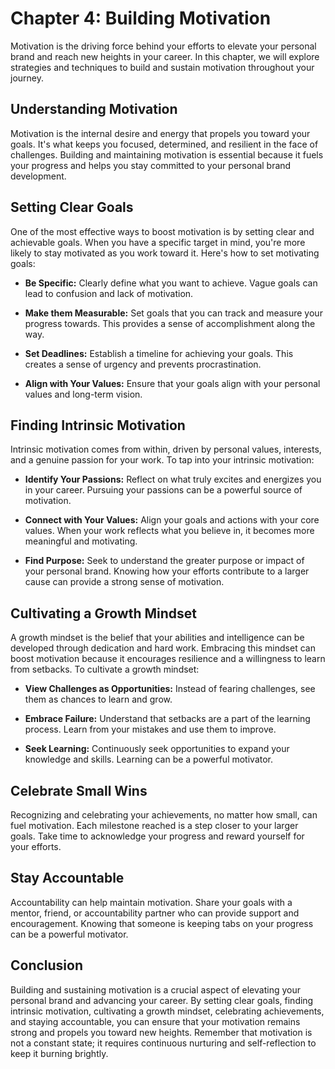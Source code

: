 Chapter 4: Building Motivation
==============================

Motivation is the driving force behind your efforts to elevate your personal brand and reach new heights in your career. In this chapter, we will explore strategies and techniques to build and sustain motivation throughout your journey.

Understanding Motivation
------------------------

Motivation is the internal desire and energy that propels you toward your goals. It's what keeps you focused, determined, and resilient in the face of challenges. Building and maintaining motivation is essential because it fuels your progress and helps you stay committed to your personal brand development.

Setting Clear Goals
-------------------

One of the most effective ways to boost motivation is by setting clear and achievable goals. When you have a specific target in mind, you're more likely to stay motivated as you work toward it. Here's how to set motivating goals:

* **Be Specific:** Clearly define what you want to achieve. Vague goals can lead to confusion and lack of motivation.

* **Make them Measurable:** Set goals that you can track and measure your progress towards. This provides a sense of accomplishment along the way.

* **Set Deadlines:** Establish a timeline for achieving your goals. This creates a sense of urgency and prevents procrastination.

* **Align with Your Values:** Ensure that your goals align with your personal values and long-term vision.

Finding Intrinsic Motivation
----------------------------

Intrinsic motivation comes from within, driven by personal values, interests, and a genuine passion for your work. To tap into your intrinsic motivation:

* **Identify Your Passions:** Reflect on what truly excites and energizes you in your career. Pursuing your passions can be a powerful source of motivation.

* **Connect with Your Values:** Align your goals and actions with your core values. When your work reflects what you believe in, it becomes more meaningful and motivating.

* **Find Purpose:** Seek to understand the greater purpose or impact of your personal brand. Knowing how your efforts contribute to a larger cause can provide a strong sense of motivation.

Cultivating a Growth Mindset
----------------------------

A growth mindset is the belief that your abilities and intelligence can be developed through dedication and hard work. Embracing this mindset can boost motivation because it encourages resilience and a willingness to learn from setbacks. To cultivate a growth mindset:

* **View Challenges as Opportunities:** Instead of fearing challenges, see them as chances to learn and grow.

* **Embrace Failure:** Understand that setbacks are a part of the learning process. Learn from your mistakes and use them to improve.

* **Seek Learning:** Continuously seek opportunities to expand your knowledge and skills. Learning can be a powerful motivator.

Celebrate Small Wins
--------------------

Recognizing and celebrating your achievements, no matter how small, can fuel motivation. Each milestone reached is a step closer to your larger goals. Take time to acknowledge your progress and reward yourself for your efforts.

Stay Accountable
----------------

Accountability can help maintain motivation. Share your goals with a mentor, friend, or accountability partner who can provide support and encouragement. Knowing that someone is keeping tabs on your progress can be a powerful motivator.

Conclusion
----------

Building and sustaining motivation is a crucial aspect of elevating your personal brand and advancing your career. By setting clear goals, finding intrinsic motivation, cultivating a growth mindset, celebrating achievements, and staying accountable, you can ensure that your motivation remains strong and propels you toward new heights. Remember that motivation is not a constant state; it requires continuous nurturing and self-reflection to keep it burning brightly.
